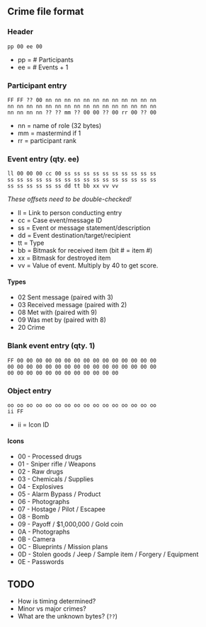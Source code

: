## Crime file format

### Header

    pp 00 ee 00

- pp = # Participants
- ee = # Events + 1

### Participant entry

    FF FF ?? 00 nn nn nn nn nn nn nn nn nn nn nn nn
    nn nn nn nn nn nn nn nn nn nn nn nn nn nn nn nn
    nn nn nn nn ?? ?? mm ?? 00 00 ?? 00 rr 00 ?? 00

- nn = name of role (32 bytes)
- mm = mastermind if 1
- rr = participant rank

### Event entry (qty. ee)

    ll 00 00 00 cc 00 ss ss ss ss ss ss ss ss ss ss
    ss ss ss ss ss ss ss ss ss ss ss ss ss ss ss ss
    ss ss ss ss ss ss dd tt bb xx vv vv

_These offsets need to be double-checked!_

- ll = Link to person conducting entry
- cc = Case event/message ID
- ss = Event or message statement/description
- dd = Event destination/target/recipient
- tt = Type
- bb = Bitmask for received item (bit # = item #)
- xx = Bitmask for destroyed item
- vv = Value of event. Multiply by 40 to get score.

#### Types

- 02 Sent message (paired with 3)
- 03 Received message (paired with 2)
- 08 Met with (paired with 9)
- 09 Was met by (paired with 8)
- 20 Crime

### Blank event entry (qty. 1)

    FF 00 00 00 00 00 00 00 00 00 00 00 00 00 00 00
    00 00 00 00 00 00 00 00 00 00 00 00 00 00 00 00
    00 00 00 00 00 00 00 00 00 00 00 00

### Object entry

    oo oo oo oo oo oo oo oo oo oo oo oo oo oo oo oo
    ii FF

- ii = Icon ID

#### Icons

- 00 - Processed drugs
- 01 - Sniper rifle / Weapons
- 02 - Raw drugs
- 03 - Chemicals / Supplies
- 04 - Explosives
- 05 - Alarm Bypass / Product
- 06 - Photographs
- 07 - Hostage / Pilot / Escapee
- 08 - Bomb
- 09 - Payoff / $1,000,000 / Gold coin
- 0A - Photographs
- 0B - Camera
- 0C - Blueprints / Mission plans
- 0D - Stolen goods / Jeep / Sample item / Forgery / Equipment
- 0E - Passwords

## TODO

- How is timing determined?
- Minor vs major crimes?
- What are the unknown bytes? (`??`)


